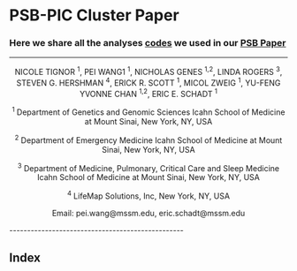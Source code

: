 # PSB-PIC Cluster Paper
### Here we share all the analyses [codes](https://github.com/DigitalHealthCenterMSSM/PSB-Cluster/PIC.R) we used in our [PSB Paper](https://psb.stanford.edu/psb-online/proceedings/psb17/tignor.pdf)
-------------------------------------------------
<p align="center">
NICOLE TIGNOR <sup>1</sup>, PEI WANG1 <sup>1</sup>, NICHOLAS GENES <sup>1,2</sup>, LINDA ROGERS <sup>3</sup>, STEVEN G. HERSHMAN <sup>4</sup>, ERICK R. SCOTT <sup>1</sup>, MICOL ZWEIG <sup>1</sup>, YU-FENG YVONNE CHAN <sup>1,2</sup>, ERIC E. SCHADT <sup>1</sup>
</p>

<p align="center">
<sup>1</sup>
Department of Genetics and Genomic Sciences
Icahn School of Medicine at Mount Sinai, New York, NY, USA
</p>

<p align="center">
<sup>2</sup>
Department of Emergency Medicine
Icahn School of Medicine at Mount Sinai, New York, NY, USA
</p>

<p align="center">
<sup>3</sup>
Department of Medicine, Pulmonary, Critical Care and Sleep Medicine
Icahn School of Medicine at Mount Sinai, New York, NY, USA
</p>

<p align="center">
<sup>4</sup>
LifeMap Solutions, Inc, New York, NY, USA
</p>

<p align="center">
Email: pei.wang@mssm.edu, eric.schadt@mssm.edu
</p>
-------------------------------------------------

## Index


